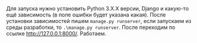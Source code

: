 Для запуска нужно установить Python 3.X.X версии, Django и какую-то ещё зависимость (в поле ошибки будет указана какая).
После установки зависимостей пишем `manage.py runserver`, если запускаем из среды разработки, то `.\manage.py runserver`.
После переходим по ссылке http://127.0.0.1:8000/.
Работаем.
